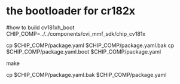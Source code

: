 # the bootloader for cr182x

#how to build cv181xh_boot
CHIP_COMP=../../components/cvi_mmf_sdk/chip_cv181x

cp $CHIP_COMP/package.yaml $CHIP_COMP/package.yaml.bak
cp $CHIP_COMP/package.yaml.boot $CHIP_COMP/package.yaml

make

cp $CHIP_COMP/package.yaml.bak $CHIP_COMP/package.yaml
